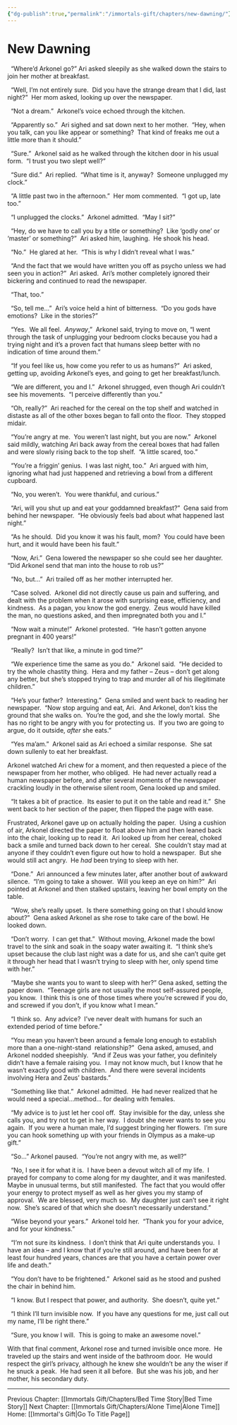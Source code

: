 ```yaml
---
{"dg-publish":true,"permalink":"/immortals-gift/chapters/new-dawning/"}
---
```


# New Dawning

  “Where’d Arkonel go?” Ari asked sleepily as she walked down the stairs to join her mother at breakfast.

  “Well, I’m not entirely sure.  Did you have the strange dream that I did, last night?”  Her mom asked, looking up over the newspaper.

  “Not a dream.”  Arkonel’s voice echoed through the kitchen.

  “Apparently so.”  Ari sighed and sat down next to her mother.  “Hey, when you talk, can you like appear or something?  That kind of freaks me out a little more than it should.”

  “Sure.”  Arkonel said as he walked through the kitchen door in his usual form.  “I trust you two slept well?” 

  “Sure did.”  Ari replied.  “What time is it, anyway?  Someone unplugged my clock.”

  “A little past two in the afternoon.”  Her mom commented.  “I got up, late too.”

  “I unplugged the clocks.”  Arkonel admitted.  “May I sit?”

  “Hey, do we have to call you by a title or something?  Like ‘godly one’ or ‘master’ or something?”  Ari asked him, laughing.  He shook his head.

  “No.”  He glared at her.  “This is why I didn’t reveal what I was.”

  “And the fact that we would have written you off as psycho unless we had seen you in action?”  Ari asked.  Ari’s mother completely ignored their bickering and continued to read the newspaper.

  “That, too.”

  “So, tell me…”  Ari’s voice held a hint of bitterness.  “Do you gods have emotions?  Like in the stories?”

  “Yes.  We all feel.  _Anyway_,”  Arkonel said, trying to move on, “I went through the task of unplugging your bedroom clocks because you had a trying night and it’s a proven fact that humans sleep better with no indication of time around them.”

  “If you feel like us, how come you refer to us as humans?”  Ari asked, getting up, avoiding Arkonel’s eyes, and going to get her breakfast/lunch.

  “We are different, you and I.”  Arkonel shrugged, even though Ari couldn’t see his movements.  “I perceive differently than you.”

  “Oh, really?”  Ari reached for the cereal on the top shelf and watched in distaste as all of the other boxes began to fall onto the floor.  They stopped midair.

  “You’re angry at me.  You weren’t last night, but you are now.”  Arkonel said mildly, watching Ari back away from the cereal boxes that had fallen and were slowly rising back to the top shelf.  “A little scared, too.”

  “You’re a friggin’ genius.  I was last night, too.”  Ari argued with him, ignoring what had just happened and retrieving a bowl from a different cupboard.

  “No, you weren’t.  You were thankful, and curious.”

  “Ari, will you shut up and eat your goddamned breakfast?”  Gena said from behind her newspaper.  “He obviously feels bad about what happened last night.”

  “As he should.  Did you know it was his fault, mom?  You could have been hurt, and it would have been his fault.”

  “Now, Ari.”  Gena lowered the newspaper so she could see her daughter.  “Did Arkonel send that man into the house to rob us?”

  “No, but…”  Ari trailed off as her mother interrupted her.

  “Case solved.  Arkonel did not directly cause us pain and suffering, and dealt with the problem when it arose with surprising ease, efficiency, and kindness.  As a pagan, you know the god energy.  Zeus would have killed the man, no questions asked, and then impregnated both you and I.”

  “Now wait a minute!”  Arkonel protested.  “He hasn’t gotten anyone pregnant in 400 years!”

  “Really?  Isn’t that like, a minute in god time?”

  “We experience time the same as you do.”  Arkonel said.  “He decided to try the whole chastity thing.  Hera and my father – Zeus – don’t get along any better, but she’s stopped trying to trap and murder all of his illegitimate children.”

  “He’s your father?  Interesting.”  Gena smiled and went back to reading her newspaper.  “Now stop arguing and eat, Ari.  And Arkonel, don’t kiss the ground that she walks on.  You’re the god, and she the lowly mortal.  She has no right to be angry with you for protecting us.  If you two are going to argue, do it outside, _after_ she eats.”

  “Yes ma’am.”  Arkonel said as Ari echoed a similar response.  She sat down sullenly to eat her breakfast.

Arkonel watched Ari chew for a moment, and then requested a piece of the newspaper from her mother, who obliged.  He had never actually read a human newspaper before, and after several moments of the newspaper crackling loudly in the otherwise silent room, Gena looked up and smiled.

  “It takes a bit of practice.  Its easier to put it on the table and read it.”  She went back to her section of the paper, then flipped the page with ease.

Frustrated, Arkonel gave up on actually holding the paper.  Using a cushion of air, Arkonel directed the paper to float above him and then leaned back into the chair, looking up to read it.  Ari looked up from her cereal, choked back a smile and turned back down to her cereal.  She couldn’t stay mad at anyone if they couldn’t even figure out how to hold a newspaper.  But she would still act angry.  He _had_ been trying to sleep with her. 

  “Done.”  Ari announced a few minutes later, after another bout of awkward silence.  “I’m going to take a shower.  Will you keep an eye on him?”  Ari pointed at Arkonel and then stalked upstairs, leaving her bowl empty on the table. 

  “Wow, she’s really upset.  Is there something going on that I should know about?”  Gena asked Arkonel as she rose to take care of the bowl. He looked down.

  “Don’t worry.  I can get that.”  Without moving, Arkonel made the bowl travel to the sink and soak in the soapy water awaiting it.  “I think she’s upset because the club last night was a date for us, and she can’t quite get it through her head that I wasn’t trying to sleep with her, only spend time with her.”

  “Maybe she wants you to want to sleep with her?” Gena asked, setting the paper down.  “Teenage girls are not usually the most self-assured people, you know.  I think this is one of those times where you’re screwed if you do, and screwed if you don’t, if you know what I mean.”

  “I think so.  Any advice?  I’ve never dealt with humans for such an extended period of time before.”

  “You mean you haven’t been around a female long enough to establish more than a one-night-stand  relationship?”  Gena asked, amused, and Arkonel nodded sheepishly.  “And if Zeus was your father, you definitely didn’t have a female raising you.  I may not know much, but I know that he wasn’t exactly good with children.  And there were several incidents involving Hera and Zeus’ bastards.”

  “Something like that.”  Arkonel admitted.  He had never realized that he would need a special…method… for dealing with females.

  “My advice is to just let her cool off.  Stay invisible for the day, unless she calls you, and try not to get in her way.  I doubt she never wants to see you again.  If you were a human male, I’d suggest bringing her flowers.  I’m sure you can hook something up with your friends in Olympus as a make-up gift.”

  “So…” Arkonel paused.  “You’re not angry with me, as well?”

  “No, I see it for what it is.  I have been a devout witch all of my life.  I prayed for company to come along for my daughter, and it was manifested.  Maybe in unusual terms, but still manifested.  The fact that you would offer your energy to protect myself as well as her gives you my stamp of approval.  We are blessed, very much so.  My daughter just can’t see it right now.  She’s scared of that which she doesn’t necessarily understand.”

  “Wise beyond your years.”  Arkonel told her.  “Thank you for your advice, and for your kindness.”

  “I’m not sure its kindness.  I don’t think that Ari quite understands you.  I have an idea – and I know that if you’re still around, and have been for at least four hundred years, chances are that you have a certain power over life and death.”

  “You don’t have to be frightened.”  Arkonel said as he stood and pushed the chair in behind him. 

  “I know. But I respect that power, and authority.  She doesn’t, quite yet.”

  “I think I’ll turn invisible now.  If you have any questions for me, just call out my name, I’ll be right there.”

  “Sure, you know I will.  This is going to make an awesome novel.”

With that final comment, Arkonel rose and turned invisible once more.  He traveled up the stairs and went inside of the bathroom door.  He would respect the girl’s privacy, although he knew she wouldn’t be any the wiser if he snuck a peak.  He had seen it all before.  But she was his job, and her mother, his secondary duty.

---
Previous Chapter: [[Immortals Gift/Chapters/Bed Time Story\|Bed Time Story]]
Next Chapter: [[Immortals Gift/Chapters/Alone Time\|Alone Time]]
Home: [[Immortal's Gift\|Go To Title Page]]